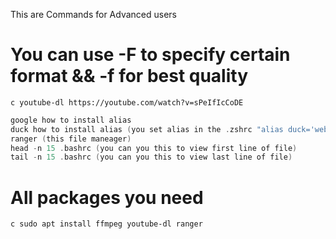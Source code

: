 This are Commands for Advanced users
# You can use -F to specify certain format && -f for best quality
```c youtube-dl https://youtube.com/watch?v=sPeIfIcCoDE```
```c ffmpeg -i nice.mp4 closer.mp3
google how to install alias
duck how to install alias (you set alias in the .zshrc "alias duck='web_search duckduckgo'")
ranger (this file maneager)
head -n 15 .bashrc (you can you this to view first line of file)
tail -n 15 .bashrc (you can you this to view last line of file) 
```
# All packages you need
```c sudo apt install ffmpeg youtube-dl ranger ```
